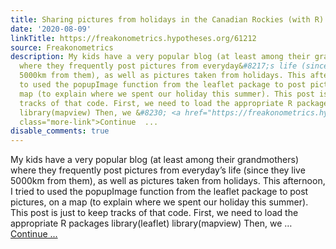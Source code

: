 ```yaml
---
title: Sharing pictures from holidays in the Canadian Rockies (with R)
date: '2020-08-09'
linkTitle: https://freakonometrics.hypotheses.org/61212
source: Freakonometrics
description: My kids have a very popular blog (at least among their grandmothers)
  where they frequently post pictures from everyday&#8217;s life (since they live
  5000km from them), as well as pictures taken from holidays. This afternoon, I tried
  to used the popupImage function from the leaflet package to post pictures, on a
  map (to explain where we spent our holiday this summer). This post is just to keep
  tracks of that code. First, we need to load the appropriate R packages library(leaflet)
  library(mapview) Then, we &#8230; <a href="https://freakonometrics.hypotheses.org/61212"
  class="more-link">Continue  ...
disable_comments: true
---
```

My kids have a very popular blog (at least among their grandmothers) where they frequently post pictures from everyday&#8217;s life (since they live 5000km from them), as well as pictures taken from holidays. This afternoon, I tried to used the popupImage function from the leaflet package to post pictures, on a map (to explain where we spent our holiday this summer). This post is just to keep tracks of that code. First, we need to load the appropriate R packages library(leaflet) library(mapview) Then, we &#8230; <a href="https://freakonometrics.hypotheses.org/61212" class="more-link">Continue  ...
